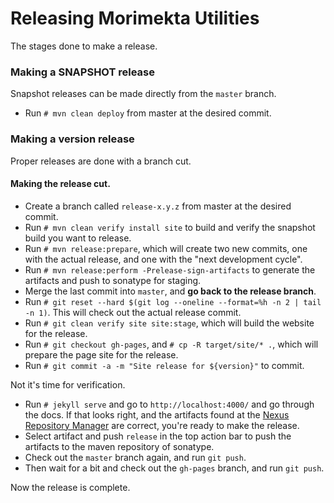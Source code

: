 Releasing Morimekta Utilities
=============================

The stages done to make a release.

### Making a SNAPSHOT release

Snapshot releases can be made directly from the `master` branch.

* Run `# mvn clean deploy` from master at the desired commit.

### Making a version release

Proper releases are done with a branch cut.

#### Making the release cut.

* Create a branch called `release-x.y.z` from master at the desired commit.
* Run `# mvn clean verify install site` to build and verify the snapshot build
  you want to release.
* Run `# mvn release:prepare`, which will create two new commits, one with the
  actual release, and one with the "next development cycle".
* Run `# mvn release:perform -Prelease-sign-artifacts` to generate the artifacts
  and push to sonatype for staging.
* Merge the last commit into `master`, and **go back to the release branch**.
* Run `# git reset --hard $(git log --oneline --format=%h -n 2 | tail -n 1)`.
  This will check out the actual release commit.
* Run `# git clean verify site site:stage`, which will build the website for the
  release.
* Run `# git checkout gh-pages`, and `# cp -R target/site/* .`, which will
  prepare the page site for the release.
* Run `# git commit -a -m "Site release for ${version}"` to commit.

Not it's time for verification.

* Run `# jekyll serve` and go to `http://localhost:4000/` and go through the
  docs. If that looks right, and the artifacts found at the
  [Nexus Repository Manager](https://oss.sonatype.org/#stagingRepositories) are
  correct, you're ready to make the release.
* Select artifact and push `release` in the top action bar to push the artifacts
  to the maven repository of sonatype.
* Check out the `master` branch again, and run `git push`.
* Then wait for a bit and check out the `gh-pages` branch, and run `git push`.

Now the release is complete.
